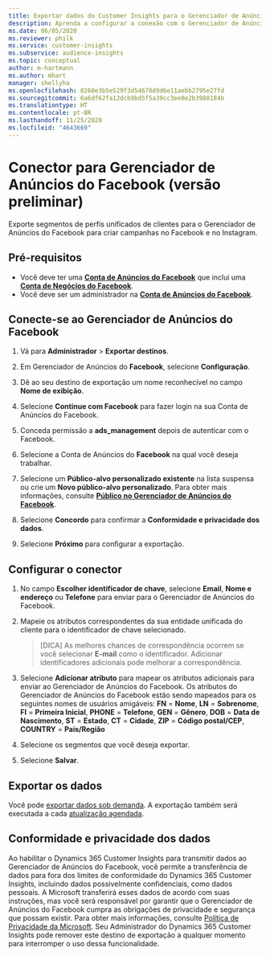 ```yaml
---
title: Exportar dados do Customer Insights para o Gerenciador de Anúncios do Facebook
description: Aprenda a configurar a conexão com o Gerenciador de Anúncios do Facebook.
ms.date: 06/05/2020
ms.reviewer: philk
ms.service: customer-insights
ms.subservice: audience-insights
ms.topic: conceptual
author: m-hartmann
ms.author: mhart
manager: shellyha
ms.openlocfilehash: 8260e3b5e529f3d54678d9d6e11aebb2795e27fd
ms.sourcegitcommit: 6a6df62fa12dcb9bd5f5a39cc3ee0e2b3988184b
ms.translationtype: HT
ms.contentlocale: pt-BR
ms.lasthandoff: 11/25/2020
ms.locfileid: "4643669"
---
```

# <a name="connector-for-facebook-ads-manager-preview"></a>Conector para Gerenciador de Anúncios do Facebook (versão preliminar)

Exporte segmentos de perfis unificados de clientes para o Gerenciador de Anúncios do Facebook para criar campanhas no Facebook e no Instagram.

## <a name="prerequisites"></a>Pré-requisitos

- Você deve ter uma [**Conta de Anúncios do Facebook**](https://www.facebook.com/business/learn/lessons/step-by-step-ads-manager-account) que inclui uma [**Conta de Negócios do Facebook**](https://business.facebook.com/).
- Você deve ser um administrador na [**Conta de Anúncios do Facebook**](https://www.facebook.com/business/learn/lessons/step-by-step-ads-manager-account).

## <a name="connect-to-facebook-ads-manager"></a>Conecte-se ao Gerenciador de Anúncios do Facebook

1. Vá para **Administrador** > **Exportar destinos**.

1. Em Gerenciador de Anúncios do **Facebook**, selecione **Configuração**.

1. Dê ao seu destino de exportação um nome reconhecível no campo **Nome de exibição**.

1. Selecione **Continue com Facebook** para fazer login na sua Conta de Anúncios do Facebook.

1. Conceda permissão a **ads_management** depois de autenticar com o Facebook.

1. Selecione a Conta de Anúncios do **Facebook** na qual você deseja trabalhar.

1. Selecione um **Público-alvo personalizado existente** na lista suspensa ou crie um **Novo público-alvo personalizado**. Para obter mais informações, consulte [**Público no Gerenciador de Anúncios do Facebook**](https://www.facebook.com/business/help/744354708981227?id=2469097953376494).

1. Selecione **Concordo** para confirmar a **Conformidade e privacidade dos dados**.

1. Selecione **Próximo** para configurar a exportação.

## <a name="configure-the-connector"></a>Configurar o conector

1. No campo **Escolher identificador de chave**, selecione **Email**, **Nome e endereço** ou **Telefone** para enviar para o Gerenciador de Anúncios do Facebook.

1. Mapeie os atributos correspondentes da sua entidade unificada do cliente para o identificador de chave selecionado.
   > [DICA] As melhores chances de correspondência ocorrem se você selecionar **E-mail** como o identificador. Adicionar identificadores adicionais pode melhorar a correspondência.

1. Selecione **Adicionar atributo** para mapear os atributos adicionais para enviar ao Gerenciador de Anúncios do Facebook. Os atributos do Gerenciador de Anúncios do Facebook estão sendo mapeados para os seguintes nomes de usuários amigáveis: **FN** = **Nome**, **LN** = **Sobrenome**, **FI** = **Primeira Inicial**, **PHONE** = **Telefone**, **GEN** = **Gênero**, **DOB** = **Data de Nascimento**, **ST** = **Estado**, **CT** = **Cidade**, **ZIP** = **Código postal/CEP**, **COUNTRY** = **País/Região**

1. Selecione os segmentos que você deseja exportar.

1. Selecione **Salvar**.

## <a name="export-the-data"></a>Exportar os dados

Você pode [exportar dados sob demanda](export-destinations.md). A exportação também será executada a cada [atualização agendada](system.md#schedule-tab).

## <a name="data-privacy-and-compliance"></a>Conformidade e privacidade dos dados

Ao habilitar o Dynamics 365 Customer Insights para transmitir dados ao Gerenciador de Anúncios do Facebook, você permite a transferência de dados para fora dos limites de conformidade do Dynamics 365 Customer Insights, incluindo dados possivelmente confidenciais, como dados pessoais. A Microsoft transferirá esses dados de acordo com suas instruções, mas você será responsável por garantir que o Gerenciador de Anúncios do Facebook cumpra as obrigações de privacidade e segurança que possam existir. Para obter mais informações, consulte [Política de Privacidade da Microsoft](https://go.microsoft.com/fwlink/?linkid=396732).
Seu Administrador do Dynamics 365 Customer Insights pode remover este destino de exportação a qualquer momento para interromper o uso dessa funcionalidade.
